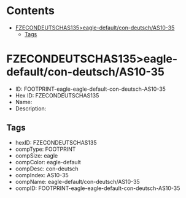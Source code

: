 



Contents
========

* [FZECONDEUTSCHAS135>eagle-default/con-deutsch/AS10-35](#fzecondeutschas135eagle-defaultcon-deutschas10-35)
	* [Tags](#tags)

# FZECONDEUTSCHAS135>eagle-default/con-deutsch/AS10-35

- ID: FOOTPRINT-eagle-eagle-default-con-deutsch-AS10-35
- Hex ID: FZECONDEUTSCHAS135
- Name: 
- Description: 

## Tags

- hexID: FZECONDEUTSCHAS135
- oompType: FOOTPRINT
- oompSize: eagle
- oompColor: eagle-default
- oompDesc: con-deutsch
- oompIndex: AS10-35
- oompName: eagle-default/con-deutsch/AS10-35
- oompID: FOOTPRINT-eagle-eagle-default-con-deutsch-AS10-35
